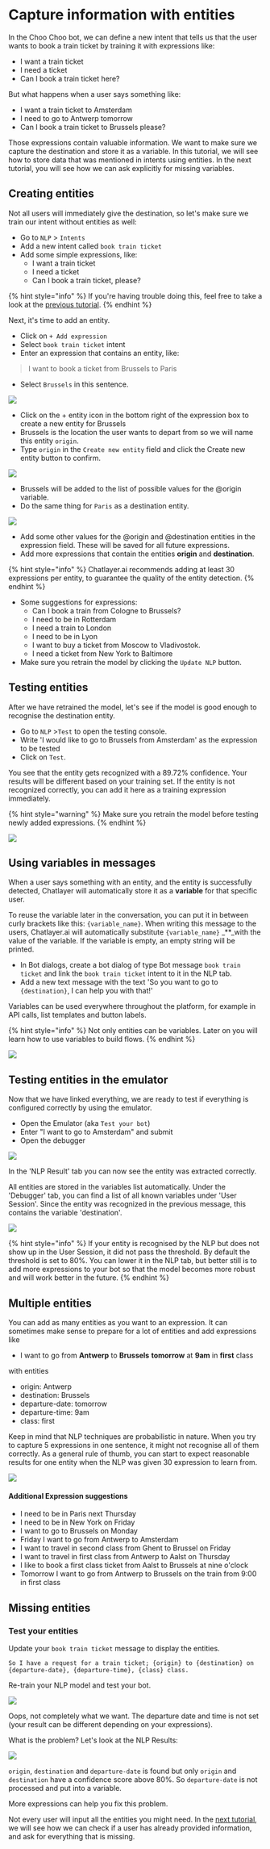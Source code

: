 # Capture information with entities

In the Choo Choo bot, we can define a new intent that tells us that the user wants to book a train ticket by training it with expressions like:

* I want a train ticket
* I need a ticket
* Can I book a train ticket here?

But what happens when a user says something like:

* I want a train ticket to Amsterdam
* I need to go to Antwerp tomorrow
* Can I book a train ticket to Brussels please?

Those expressions contain valuable information. We want to make sure we capture the destination and store it as a variable. In this tutorial, we will see how to store data that was mentioned in intents using entities. In the next tutorial, you will see how we can ask explicitly for missing variables.

## Creating entities

Not all users will immediately give the destination, so let's make sure we train our intent without entities as well:

* Go to `NLP` &gt; `Intents`
* Add a new intent called `book train ticket`
* Add some simple expressions, like:
  * I want a train ticket
  * I need a ticket
  * Can I book a train ticket, please?

{% hint style="info" %}
If you're having trouble doing this, feel free to take a look at the [previous tutorial](tutorial-adding-content.md).
{% endhint %}

Next, it's time to add an entity.

* Click on `+ Add expression`
* Select `book train ticket` intent
* Enter an expression that contains an entity, like:

> I want to book a ticket from Brussels to Paris

* Select `Brussels` in this sentence. 

![](../.gitbook/assets/image%20%2815%29.png)

* Click on the + entity icon in the bottom right of the expression box to create a new entity for Brussels
* Brussels is the location the user wants to depart from so we will name this entity `origin`. 
* Type `origin` in the `Create new entity` field and click the Create new entity button to confirm.

![](../.gitbook/assets/image%20%28250%29.png)

* Brussels will be added to the list of possible values for the @origin variable.
* Do the same thing for `Paris` as a destination entity.

![](../.gitbook/assets/image%20%2886%29.png)

* Add some other values for the @origin and @destination entities in the expression field. These will be saved for all future expressions.
* Add more expressions that contain the entities **origin** and **destination**.

{% hint style="info" %}
Chatlayer.ai recommends adding at least 30 expressions per entity, to guarantee the quality of the entity detection.
{% endhint %}

* Some suggestions for expressions:
  * Can I book a train from Cologne to Brussels?
  * I need to be in Rotterdam
  * I need a train to London
  * I need to be in Lyon
  * I want to buy a ticket from Moscow to Vladivostok.
  * I need a ticket from New York to Baltimore
* Make sure you retrain the model by clicking the `Update NLP` button.

## Testing entities

After we have retrained the model, let's see if the model is good enough to recognise the destination entity.

* Go to `NLP` &gt;`Test` to open the testing console. 
* Write 'I would like to go to Brussels from Amsterdam' as the expression to be tested
* Click on `Test`.

You see that the entity gets recognized with a 89.72% confidence. Your results will be different based on your training set. If the entity is not recognized correctly, you can add it here as a training expression immediately.

{% hint style="warning" %}
Make sure you retrain the model before testing newly added expressions.
{% endhint %}

![](../.gitbook/assets/image%20%2827%29.png)

## Using variables in messages

When a user says something with an entity, and the entity is successfully detected, Chatlayer will automatically store it as a **variable** for that specific user.

To reuse the variable later in the conversation, you can put it in between curly brackets like this: `{variable_name}`. When writing this message to the users, Chatlayer.ai will automatically substitute `{variable_name}` _\*\*_with the value of the variable. If the variable is empty, an empty string will be printed.

* In Bot dialogs, create a bot dialog of type Bot message `book train ticket` and link the `book train ticket` intent to it in the NLP tab.
* Add a new text message with the text 'So you want to go to `{destination}`, I can help you with that!'

Variables can be used everywhere throughout the platform, for example in API calls, list templates and button labels.

{% hint style="info" %}
Not only entities can be variables. Later on you will learn how to use variables to build flows.
{% endhint %}

![](../.gitbook/assets/image%20%2856%29.png)

## Testing entities in the emulator

Now that we have linked everything, we are ready to test if everything is configured correctly by using the emulator.

* Open the Emulator \(aka `Test your bot`\)
* Enter "I want to go to Amsterdam" and submit
* Open the debugger

![](../.gitbook/assets/image%20%28193%29.png)

In the 'NLP Result' tab you can now see the entity was extracted correctly.

All entities are stored in the variables list automatically. Under the 'Debugger' tab, you can find a list of all known variables under 'User Session'. Since the entity was recognized in the previous message, this contains the variable 'destination'.

![](../.gitbook/assets/image%20%28253%29.png)

{% hint style="info" %}
If your entity is recognised by the NLP but does not show up in the User Session, it did not pass the threshold. By default the threshold is set to 80%. You can lower it in the NLP tab, but better still is to add more expressions to your bot so that the model becomes more robust and will work better in the future.
{% endhint %}

## Multiple entities

You can add as many entities as you want to an expression. It can sometimes make sense to prepare for a lot of entities and add expressions like

* I want to go from **Antwerp** to **Brussels** **tomorrow** at **9am** in **first** class

with entities

* origin: Antwerp
* destination: Brussels
* departure-date: tomorrow
* departure-time: 9am
* class: first

Keep in mind that NLP techniques are probabilistic in nature. When you try to capture 5 expressions in one sentence, it might not recognise all of them correctly. As a general rule of thumb, you can start to expect reasonable results for one entity when the NLP was given 30 expression to learn from.

![](../.gitbook/assets/expression-withentities.png)

#### Additional Expression suggestions

* I need to be in Paris next Thursday
* I need to be in New York on Friday
* I want to go to Brussels on Monday
* Friday I want to go from Antwerp to Amsterdam
* I want to travel in second class from Ghent to Brussel on Friday
* I want to travel in first class from Antwerp to Aalst on Thursday
* I like to book a first class ticket from Aalst to Brussels at nine o'clock
* Tomorrow I want to go from Antwerp to Brussels on the train from 9:00 in first class

## Missing entities

### Test your entities

Update your `book train ticket` message to display the entities.

`So I have a request for a train ticket; {origin} to {destination} on {departure-date}, {departure-time}, {class} class.`

Re-train your NLP model and test your bot.

![](../.gitbook/assets/incomplete-conversation%20%281%29.png)

Oops, not completely what we want. The departure date and time is not set \(your result can be different depending on your expressions\).

What is the problem? Let's look at the NLP Results:

![](../.gitbook/assets/nlp-result%20%281%29.png)

`origin`, `destination` and `departure-date` is found but only `origin` and `destination` have a confidence score above 80%. So `departure-date` is not processed and put into a variable.

More expressions can help you fix this problem.

Not every user will input all the entities you might need. In the [next tutorial](tutorial-request-and-use-information-using-input-plugins.md), we will see how we can check if a user has already provided information, and ask for everything that is missing.

